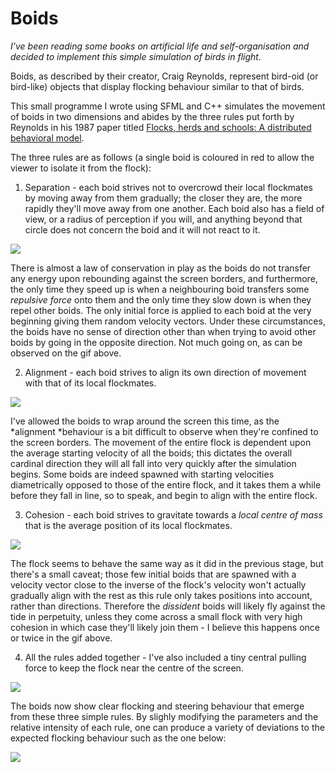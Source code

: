 # Boids

*I've been reading some books on artificial life and self-organisation and decided to implement this simple simulation of birds in flight.*

Boids, as described by their creator, Craig Reynolds, represent bird-oid (or bird-like) objects that display flocking behaviour similar to that of birds.

This small programme I wrote using SFML and C++ simulates the movement of boids in two dimensions and abides by the three rules put forth by Reynolds in his 1987 paper titled [Flocks, herds and schools: A distributed behavioral model](https://dl.acm.org/doi/10.1145/37401.37406).

The three rules are as follows (a single boid is coloured in red to allow the viewer to isolate it from the flock):


1. Separation - each boid strives not to overcrowd their local flockmates by moving away from them gradually; the closer they are, the more rapidly they'll move away from one another. Each boid also has a field of view, or a radius of perception if you will, and anything beyond that circle does not concern the boid and it will not react to it.

![](gifs/separation.gif)

There is almost a law of conservation in play as the boids do not transfer any energy upon rebounding against the screen borders, and furthermore, the only time they speed up is when a neighbouring boid transfers some *repulsive force* onto them and the only time they slow down is when they repel other boids. The only initial force is applied to each boid at the very beginning giving them random velocity vectors. Under these circumstances, the boids have no sense of direction other than when trying to avoid other boids by going in the opposite direction. Not much going on, as can be observed on the gif above.

2. Alignment - each boid strives to align its own direction of movement with that of its local flockmates.

![](gifs/alignment.gif)

I've allowed the boids to wrap around the screen this time, as the *alignment *behaviour is a bit difficult to observe when they're confined to the screen borders. The movement of the entire flock is dependent upon the average starting velocity of all the boids; this dictates the overall cardinal direction they will all fall into very quickly after the simulation begins. Some boids are indeed spawned with starting velocities diametrically opposed to those of the entire flock, and it takes them a while before they fall in line, so to speak, and begin to align with the entire flock.

3. Cohesion - each boid strives to gravitate towards a *local centre of mass* that is the average position of its local flockmates.

![](gifs/cohesion.gif)

The flock seems to behave the same way as it did in the previous stage, but there's a small caveat; those few initial boids that are spawned with a velocity vector close to the inverse of the flock's velocity won't actually gradually align with the rest as this rule only takes positions into account, rather than directions. Therefore the *dissident* boids will likely fly against the tide in perpetuity, unless they come across a small flock with very high cohesion in which case they'll likely join them - I believe this happens once or twice in the gif above.

4. All the rules added together - I've also included a tiny central pulling force to keep the flock near the centre of the screen.

![](gifs/final.gif)

The boids now show clear flocking and steering behaviour that emerge from these three simple rules. By slighly modifying the parameters and the relative intensity of each rule, one can produce a variety of deviations to the expected flocking behaviour such as the one below:

![](gifs/variation.gif)
